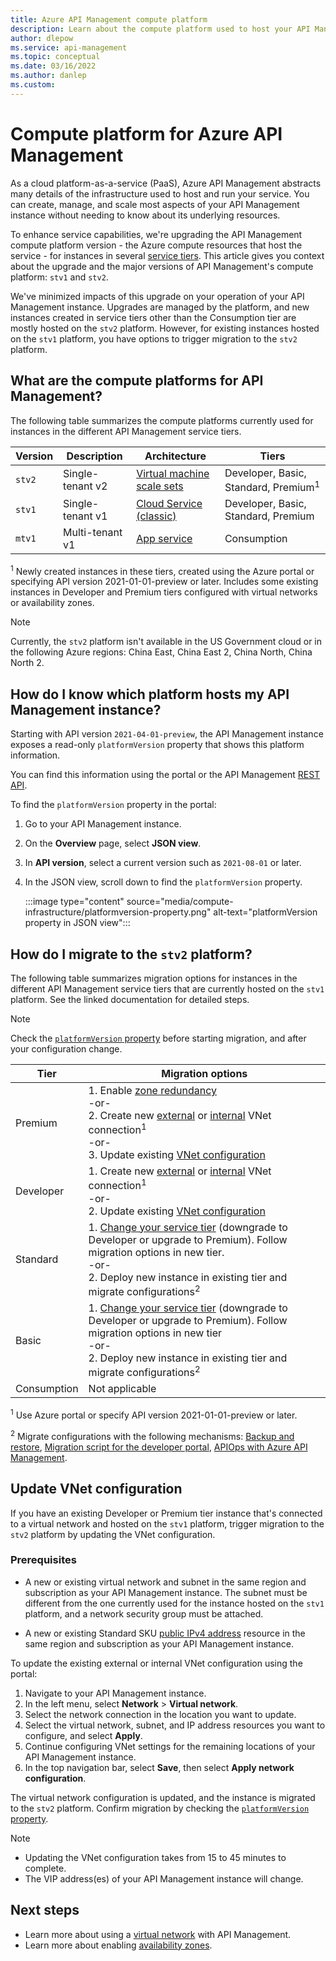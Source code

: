 ```yaml
---
title: Azure API Management compute platform
description: Learn about the compute platform used to host your API Management service instance
author: dlepow
ms.service: api-management
ms.topic: conceptual
ms.date: 03/16/2022
ms.author: danlep
ms.custom: 
---
```

# Compute platform for Azure API Management

As a cloud platform-as-a-service (PaaS), Azure API Management abstracts many details of the infrastructure used to host and run your service. You can create, manage, and scale most aspects of your API Management instance without needing to know about its underlying resources.

To enhance service capabilities, we're upgrading the API Management compute platform version - the Azure compute resources that host the service - for instances in several [service tiers](api-management-features.md). This article gives you context about the upgrade and the major versions of API Management's compute platform: `stv1` and `stv2`.

We've minimized impacts of this upgrade on your operation of your API Management instance. Upgrades are managed by the platform, and new instances created in service tiers other than the Consumption tier are mostly hosted on the `stv2` platform. However, for existing instances hosted on the `stv1` platform, you have options to trigger migration to the `stv2` platform.

## What are the compute platforms for API Management?

The following table summarizes the compute platforms currently used for instances in the different API Management service tiers. 

| Version | Description | Architecture | Tiers |
| -------| ----------| ----------- | ---- |
| `stv2` | Single-tenant v2 | [Virtual machine scale sets](../virtual-machine-scale-sets/overview.md) | Developer, Basic, Standard, Premium<sup>1</sup> |
| `stv1` |  Single-tenant v1 | [Cloud Service (classic)](../cloud-services/cloud-services-choose-me.md) |  Developer, Basic, Standard, Premium | 
| `mtv1` | Multi-tenant v1 |  [App service](../app-service/overview.md) |  Consumption |

<sup>1</sup> Newly created instances in these tiers, created using the Azure portal or specifying API version 2021-01-01-preview or later. Includes some existing instances in Developer and Premium tiers configured with virtual networks or availability zones.

> [!NOTE]
> Currently, the `stv2` platform isn't available in the US Government cloud or in the following Azure regions: China East, China East 2, China North, China North 2.

## How do I know which platform hosts my API Management instance?

Starting with API version `2021-04-01-preview`, the API Management instance exposes a read-only `platformVersion` property that shows this platform information. 

You can find this information using the portal or the API Management [REST API](/rest/api/apimanagement/current-ga/api-management-service/get).

To find the `platformVersion` property in the portal:

1. Go to your API Management instance.
1. On the **Overview** page, select **JSON view**.
1. In **API version**, select a current version such as `2021-08-01` or later.
1. In the JSON view, scroll down to find the `platformVersion` property.

    :::image type="content" source="media/compute-infrastructure/platformversion-property.png" alt-text="platformVersion property in JSON view":::

## How do I migrate to the `stv2` platform? 

The following table summarizes migration options for instances in the different API Management service tiers that are currently hosted on the `stv1` platform. See the linked documentation for detailed steps.

> [!NOTE]
> Check the [`platformVersion` property](#how-do-i-know-which-platform-hosts-my-api-management-instance) before starting migration, and after your configuration change.

|Tier  |Migration options  |
|---------|---------|
|Premium     |  1. Enable [zone redundancy](../availability-zones/migrate-api-mgt.md)<br/> -or-<br/> 2. Create new [external](api-management-using-with-vnet.md) or [internal](api-management-using-with-internal-vnet.md) VNet connection<sup>1</sup><br/> -or-<br/> 3. Update existing [VNet configuration](#update-vnet-configuration)    |   
|Developer     | 1. Create new [external](api-management-using-with-vnet.md) or [internal](api-management-using-with-internal-vnet.md) VNet connection<sup>1</sup><br/>-or-<br/> 2. Update existing [VNet configuration](#update-vnet-configuration)   |   
| Standard | 1. [Change your service tier](upgrade-and-scale.md#change-your-api-management-service-tier) (downgrade to Developer or upgrade to Premium). Follow migration options in new tier.<br/>-or-<br/>2. Deploy new instance in existing tier and migrate configurations<sup>2</sup> |
| Basic | 1. [Change your service tier](upgrade-and-scale.md#change-your-api-management-service-tier) (downgrade to Developer or upgrade to Premium). Follow migration options in new tier<br/>-or-<br/>2. Deploy new instance in existing tier and migrate configurations<sup>2</sup> |
| Consumption | Not applicable |

<sup>1</sup> Use Azure portal or specify API version 2021-01-01-preview or later.
 
<sup>2</sup> Migrate configurations with the following mechanisms: [Backup and restore](api-management-howto-disaster-recovery-backup-restore.md), [Migration script for the developer portal](automate-portal-deployments.md), [APIOps with Azure API Management](/azure/architecture/example-scenario/devops/automated-api-deployments-apiops).

## Update VNet configuration

If you have an existing Developer or Premium tier instance that's connected to a virtual network and hosted on the `stv1` platform, trigger migration to the `stv2` platform by updating the VNet configuration. 

### Prerequisites

* A new or existing virtual network and subnet in the same region and subscription as your API Management instance. The subnet must be different from the one currently used for the instance hosted on the `stv1` platform, and a network security group must be attached.

* A new or existing Standard SKU [public IPv4 address](../virtual-network/ip-services/public-ip-addresses.md#sku) resource in the same region and subscription as your API Management instance.

To update the existing external or internal VNet configuration using the portal:

1. Navigate to your API Management instance.
1. In the left menu, select **Network** > **Virtual network**.
1. Select the network connection in the location you want to update.
1. Select the virtual network, subnet, and IP address resources you want to configure, and select **Apply**.
1. Continue configuring VNet settings for the remaining locations of your API Management instance.
1. In the top navigation bar, select **Save**, then select **Apply network configuration**.

The virtual network configuration is updated, and the instance is migrated to the `stv2` platform. Confirm migration by checking the [`platformVersion` property](#how-do-i-know-which-platform-hosts-my-api-management-instance).

> [!NOTE]
> * Updating the VNet configuration takes from 15 to 45 minutes to complete.
> * The VIP address(es) of your API Management instance will change.


## Next steps

* Learn more about using a [virtual network](virtual-network-concepts.md) with API Management.
* Learn more about enabling [availability zones](../availability-zones/migrate-api-mgt.md).

